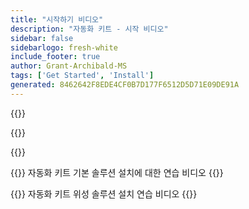 ```yaml
---
title: "시작하기 비디오"
description: "자동화 키트 - 시작 비디오"
sidebar: false
sidebarlogo: fresh-white
include_footer: true
author: Grant-Archibald-MS
tags: ['Get Started', 'Install']
generated: 8462642F8EDE4CF0B7D177F6512D5D71E09DE91A
---
```


{{<slideStyles>}}

{{<presentationStyles>}}

{{<presentation slides="1,2">}}

{{<slide id="slide1" cdnVideo="MainInstall.mp4" description="Walkthrough video of installing the Automation Kit main solution" >}}
자동화 키트 기본 솔루션 설치에 대한 연습 비디오
{{</slide>}}

{{<slide id="slide2" cdnVideo="SatelliteInstall.mp4" description="Walkthrough video of installing the Automation Kit satellite solution" >}}
자동화 키트 위성 솔루션 설치 연습 비디오
{{</slide>}}
